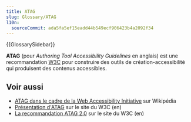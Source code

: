 ```yaml
---
title: ATAG
slug: Glossary/ATAG
l10n:
  sourceCommit: ada5fa5ef15eadd44b549ecf906423b4a2092f34
---
```


{{GlossarySidebar}}

**ATAG** (pour <i lang="en">Authoring Tool Accessibility Guidelines</i> en anglais) est une recommandation [W3C](/fr/docs/Glossary/W3C) pour construire des outils de création-accessibilité qui produisent des contenus accessibles.

## Voir aussi

- [ATAG dans le cadre de la Web Accessibility Initiative](https://fr.wikipedia.org/wiki/Accessibilité_du_web#Recommandations_pour_les_outils_de_production_de_contenu) sur Wikipédia
- [Présentation d'ATAG](http://www.w3.org/WAI/intro/atag.php) sur le site du W3C (en)
- [La recommandation ATAG 2.0](http://www.w3.org/TR/ATAG20/) sur le site du W3C (en)
